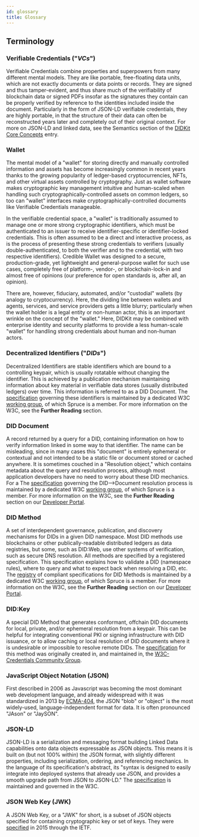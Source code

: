 ```yaml
---
id: glossary
title: Glossary
---
```


## Terminology

### Verifiable Credentials ("*VCs*")
Verifiable Credentials combine properties and superpowers from many different mental models. They are like portable, free-floating data units, which are not exactly documents or data points or records. They are signed and thus tamper-evident, and thus share much of the verifiability of blockchain data or signed PDFs insofar as the signatures they contain can be properly verified by reference to the identities included inside the document. Particularly in the form of JSON-LD verifiable credentials, they are highly portable, in that the structure of their data can often be reconstructed years later and completely out of their original context. For more on JSON-LD and linked data, see the Semantics section of the [DIDKit Core Concepts](/docs/didkit/concepts.md#Semantics) entry.

### Wallet
The mental model of a "wallet" for storing directly and manually controlled information and assets has become increasingly common in recent years thanks to the growing popularity of ledger-based cryptocurrencies, NFTs, and other virtual assets controlled by cryptography. Just as wallet software makes cryptographic key management intuitive and human-scaled when handling such cryptographically-controlled assets on common ledgers, so too can "wallet" interfaces make cryptographically-controlled documents like Verifiable Credentials manageable. 

In the verifiable credential space, a "wallet" is traditionally assumed to manage one or more strong cryptographic identifiers, which must be authenticated to an issuer to receive identifier-specific or identifier-locked credentials. This is often assumed to be a direct and interactive process, as is the process of presenting these strong credentials to verifiers (usually double-authenticated, to both the verifier and to the credential, with two respective identifiers). Credible Wallet was designed to a secure, production-grade, yet lightweight and general-purpose wallet for such use cases, completely free of platform-, vendor-, or blockchain-lock-in and almost free of opinions (our preference for open standards is, after all, an opinion).

There are, however, fiduciary, automated, and/or "custodial" wallets (by analogy to cryptocurrency). Here, the dividing line between wallets and agents, services, and service providers gets a little blurry; particularly when the wallet holder is a legal entity or non-human actor, this is an important wrinkle on the concept of the "wallet." Here, DIDKit may be combined with enterprise identity and security platforms to provide a less human-scale "wallet" for handling strong credentials about human and non-human actors. 

### Decentralized Identifiers ("*DIDs*")
Decentralized Identifiers are stable identifiers which are bound to a controlling keypair, which is usually rotatable without changing the identifier. This is achieved by a publication mechanism maintaining information about key material in verifiable data stores (usually distributed ledgers) over time. This information is referred to as a DID Document. The [specification](https://www.w3.org/TR/did-core/) governing these identifiers is maintained by a dedicated W3C [working group](https://www.w3.org/2019/did-wg/), of which Spruce is a member. For more information on the W3C, see the **Further Reading** section.

### DID Document

A record returned by a query for a DID, containing information on how to verify information linked in some way to that identifier. The name can be misleading, since in many cases this "document" is entirely ephemeral or contextual and not intended to be a static file or document stored or cached anywhere.  It is sometimes couched in a "Resolution object," which contains metadata about the query and resolution process, although most application developers have no need to worry about these DID mechanics. For a The [specification](https://w3c-ccg.github.io/did-resolution/) governing the DID-->Document resolution process is maintained by a dedicated W3C [working group](https://www.w3.org/2019/did-wg/), of which Spruce is a member. For more information on the W3C, see the **Further Reading** section on our [Developer Portal](https://spruceid.dev/docs/further-reading).

### DID Method
A set of interdependent governance, publication, and discovery mechanisms for DIDs in a given DID namespace. Most DID methods use blockchains or other publically-readable distributed ledgers as data registries, but some, such as DID:Web, use other systems of verification, such as secure DNS resolution. All methods are specified by a registered specification. This specification explains how to validate a DID (namespace rules), where to query and what to expect back when resolving a DID, etc. The [registry](https://w3c.github.io/did-spec-registries/#did-methods) of compliant specifications for DID Methods is maintained by a dedicated W3C [working group](https://www.w3.org/2019/did-wg/), of which Spruce is a member. For more information on the W3C, see the **Further Reading** section on our [Developer Portal](https://spruceid.dev/docs/further-reading).

### DID:Key
A special DID Method that generates conformant, offchain DID documents for local, private, and/or ephemeral resolution from a keypair. This can be helpful for integrating conventional PKI or signing infrastructure with DID issuance, or to allow caching or local resolution of DID documents where it is undesirable or impossible to resolve remote DIDs. The [specification](https://w3c-ccg.github.io/did-method-key/) for this method was originally created in, and maintained in, the [W3C-Credentials Community Group](https://w3c-ccg.github.io/).
  
### JavaScript Object Notation (JSON)

First described in 2006 as Javascript was becoming the most dominant web development language, and already widespread with it was standardized in 2013 by [ECMA-404](https://www.ecma-international.org/publications-and-standards/standards/ecma-404/), the JSON "blob" or "object" is the most widely-used, language-independent format for data. It is often pronounced "JAson" or "JaySON".

### JSON-LD 

JSON-LD is a serialization and messaging format building Linked Data capabilities onto data objects expressable as JSON objects. This means it is built on (but not 100% within) the JSON format, with slightly different properties, including serialization, ordering, and referencing mechanics.  In the language of its specification's abstract, its "syntax is designed to easily integrate into deployed systems that already use JSON, and provides a smooth upgrade path from JSON to JSON-LD." The [specification](https://json-ld.org/spec/latest/json-ld/) is maintained and governed in the W3C.

### JSON Web Key (JWK)

A JSON Web Key, or a "JWK" for short, is a subset of JSON objects specified for containing cryptographic key or set of keys. They were [specified](https://tools.ietf.org/html/rfc7517) in 2015 through the IETF.